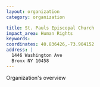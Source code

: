 ```yaml
---
layout: organization
category: organization

title: St. Pauls Episcopal Church
impact_area: Human Rights
keywords: 
coordinates: 40.836426,-73.904152
address: |
  1446 Washington Ave
  Bronx NY 10458
---
```

Organization's overview
